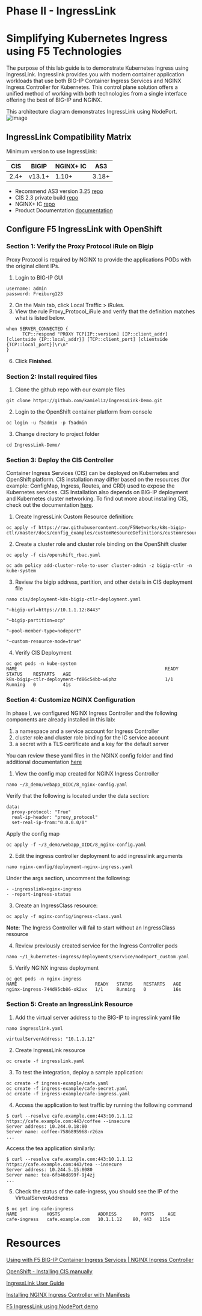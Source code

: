 # Phase II - IngressLink

# Simplifying Kubernetes Ingress using F5 Technologies

The purpose of this lab guide is to demonstrate Kubernetes Ingress using IngressLink. Ingresslink provides you with modern container application workloads that use both BIG-IP Container Ingress Services and NGINX Ingress Controller for Kubernetes. This control plane solution offers a unified method of working with both technologies from a single interface offering the best of BIG-IP and NGINX.

This architecture diagram demonstrates IngressLink using NodePort.
![image](https://user-images.githubusercontent.com/4666871/180045320-126d12fb-5571-4503-b40d-c0afcc0ee6ed.png)
## IngressLink Compatibility Matrix

Minimum version to use IngressLink:

| **CIS** | **BIGIP** | **NGINX+ IC** | **AS3** |
| ------- | --------- | ------------- | ------- |
| 2.4+    | v13.1+    | 1.10+         | 3.18+   |

- Recommend AS3 version 3.25 [repo](https://github.com/F5Networks/f5-appsvcs-extension/releases/tag/v3.25.0)
- CIS 2.3 private build [repo](https://github.com/F5Networks/k8s-bigip-ctlr/releases/tag/v2.4.0)
- NGINX+ IC [repo](https://github.com/kamieliz/IngressLink-Demo/tree/main/nginx-config)
- Product Documentation [documentation](https://clouddocs.f5.com/containers/latest/userguide/ingresslink/)

## Configure F5 IngressLink with OpenShift

### Section 1: Verify the  Proxy Protocol iRule on Bigip

Proxy Protocol is required by NGINX to provide the applications PODs with the original client IPs. 

1. Login to BIG-IP GUI

```other
username: admin
password: Freiburg123
```

2. On the Main tab, click Local Traffic > iRules.
3. View the rule Proxy_Protocol_iRule and verify that the definition matches what is listed below.

```other
when SERVER_CONNECTED {
      TCP::respond "PROXY TCP[IP::version] [IP::client_addr] [clientside {IP::local_addr}] [TCP::client_port] [clientside {TCP::local_port}]\r\n"
}
```

6. Click **Finished**.

### Section 2: Install required files

1. Clone the github repo with our example files

```other
git clone https://github.com/kamieliz/IngressLink-Demo.git
```

2. Login to the OpenShift container platform from console

```other
oc login -u f5admin -p f5admin
```

3. Change directory to project folder

```other
cd IngressLink-Demo/
```

### Section 3: Deploy the CIS Controller
Container Ingress Services (CIS) can be deployed on Kubernetes and OpenShift platform. CIS installation may differ based on the resources (for example: ConfigMap, Ingress, Routes, and CRD) used to expose the Kubernetes services. CIS Installation also depends on BIG-IP deployment and Kubernetes cluster networking. To find out more about installing CIS, check out the documentation [here](https://clouddocs.f5.com/containers/latest/userguide/cis-helm.html).

1. Create IngressLink Custom Resource definition:

```other
oc apply -f https://raw.githubusercontent.com/F5Networks/k8s-bigip-ctlr/master/docs/config_examples/customResourceDefinitions/customresourcedefinitions.yml
```

2. Create a cluster role and cluster role binding on the OpenShift cluster

```other
oc apply -f cis/openshift_rbac.yaml

oc adm policy add-cluster-role-to-user cluster-admin -z bigip-ctlr -n kube-system
```

3. Review the bigip address, partition, and other details in CIS deployment file

```other
nano cis/deployment-k8s-bigip-ctlr-deployment.yaml
```

```other
"—bigip-url=https://10.1.1.12:8443"

"—bigip-partition=ocp"

"—pool-member-type=nodeport"

"—custom-resource-mode=true"
```

4. Verify CIS Deployment

```other
oc get pods -n kube-system
NAME                                                       READY   STATUS    RESTARTS   AGE
k8s-bigip-ctlr-deployment-fd86c54bb-w6phz                  1/1     Running   0          41s
```


### Section 4: Customize NGINX Configuration

In phase I, we configured NGINX Ingress Controller and the following components are already installed in this lab:
   1. a namespace and a service account for Ingress Controller
   2. cluster role and cluster role binding for the IC service account
   3. a secret with a TLS certificate and a key for the default server

You can review these yaml files in the NGINX config folder and find additional documentation [here](https://docs.nginx.com/nginx-ingress-controller/installation/installation-with-manifests/)

1. View the config map created for NGINX Ingress Controller

```other
nano ~/3_demo/webapp_OIDC/8_nginx-config.yaml
```
Verify that the following is located under the data section:

```other
data:
  proxy-protocol: "True"
  real-ip-header: "proxy_protocol"
  set-real-ip-from:"0.0.0.0/0"
```
Apply the config map

```other
oc apply -f ~/3_demo/webapp_OIDC/8_nginx-config.yaml
```

2. Edit the ingress controller deployment to add ingresslink arguments

```other
nano nginx-config/deployment-nginx-ingress.yaml
```
Under the args section, uncomment the following:

```other
- -ingresslink=nginx-ingress
- -report-ingress-status
```

3. Create an IngressClass resource:
```other
oc apply -f nginx-config/ingress-class.yaml
```
**Note**: The Ingress Controller will fail to start without an IngressClass resource

4. Review previously created service for the Ingress Controller pods

```other
nano ~/1_kubernetes-ingress/deployments/service/nodeport_custom.yaml
```

5. Verify NGINX ingress deployment

```other
oc get pods -n nginx-ingress
NAME                             READY   STATUS    RESTARTS   AGE
nginx-ingress-744d95cb86-xk2vx   1/1     Running   0          16s
```

### Section 5: Create an IngressLink Resource

1. Add the virtual server address to the BIG-IP to ingresslink yaml file

```other
nano ingresslink.yaml
```

```other
virtualServerAddress: "10.1.1.12"
```

2. Create IngressLink resource

```other
oc create -f ingresslink.yaml
```

3. To test the integration, deploy a sample application:

```other
oc create -f ingress-example/cafe.yaml
oc create -f ingress-example/cafe-secret.yaml
oc create -f ingress-example/cafe-ingress.yaml
```

4. Access the application to test traffic by running the following command

```other
$ curl --resolve cafe.example.com:443:10.1.1.12 https://cafe.example.com:443/coffee --insecure
Server address: 10.244.0.18:80
Server name: coffee-7586895968-r26zn
...
```

Access the tea application similarly:
```other
$ curl --resolve cafe.example.com:443:10.1.1.12 https://cafe.example.com:443/tea --insecure
Server address: 10.244.5.15:8080
Server name: tea-6fb46d899f-9j4zj
...
```

5. Check the status of the cafe-ingress, you should see the IP of the VirtualServerAddress

```other
$ oc get ing cafe-ingress
NAME           HOSTS              ADDRESS         PORTS     AGE
cafe-ingress   cafe.example.com   10.1.1.12    80, 443   115s
```

# Resources

[Using with F5 BIG-IP Container Ingress Services | NGINX Ingress Controller](https://docs.nginx.com/nginx-ingress-controller/f5-ingresslink/)

[OpenShift - Installing CIS manually](https://clouddocs.f5.com/containers/latest/userguide/openshift/#installing-cis-manually)

[IngressLink User Guide](https://clouddocs.f5.com/containers/latest/userguide/ingresslink/)

[Installing NGINX Ingress Controller with Manifests](https://docs.nginx.com/nginx-ingress-controller/installation/installation-with-manifests/)

[F5 IngressLink using NodePort demo](https://www.youtube.com/watch?v=wi7vVZWHyxE&ab_channel=MarkDittmer)



